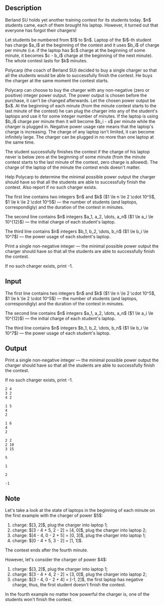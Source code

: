 ## Description

<div><p>Berland SU holds yet another training contest for its students today. $n$ students came, each of them brought his laptop. However, it turned out that everyone has forgot their chargers!</p><p>Let students be numbered from $1$ to $n$. Laptop of the $i$-th student has charge $a_i$ at the beginning of the contest and it uses $b_i$ of charge per minute (i.e. if the laptop has $c$ charge at the beginning of some minute, it becomes $c - b_i$ charge at the beginning of the next minute). The whole contest lasts for $k$ minutes.</p><p>Polycarp (the coach of Berland SU) decided to buy a <span class="tex-font-style-bf">single</span> charger so that all the students would be able to successfully finish the contest. He buys the charger at the same moment the contest starts.</p><p>Polycarp can choose to buy the charger with any non-negative (zero or positive) integer power output. The power output is chosen before the purchase, it can't be changed afterwards. Let the chosen power output be $x$. <span class="tex-font-style-bf">At the beginning of each minute</span> (from the minute contest starts to the last minute of the contest) he can plug the charger into any of the student's laptops and use it for some <span class="tex-font-style-bf">integer</span> number of minutes. If the laptop is using $b_i$ charge per minute then it will become $b_i - x$ per minute while the charger is plugged in. Negative power usage rate means that the laptop's charge is increasing. The charge of any laptop isn't limited, it can become infinitely large. The charger can be plugged in no more than one laptop at the same time.</p><p>The student successfully finishes the contest if the charge of his laptop never is below zero at the beginning of some minute (from the minute contest starts to the last minute of the contest, zero charge is allowed). The charge of the laptop of the minute the contest ends doesn't matter.</p><p>Help Polycarp to determine the minimal possible power output the charger should have so that all the students are able to successfully finish the contest. Also report if no such charger exists.</p></div><div class="input-specification"><p>The first line contains two integers $n$ and $k$ ($1 \le n \le 2 \cdot 10^5$, $1 \le k \le 2 \cdot 10^5$) — the number of students (and laptops, correspondigly) and the duration of the contest in minutes.</p><p>The second line contains $n$ integers $a_1, a_2, \dots, a_n$ ($1 \le a_i \le 10^{12}$) — the initial charge of each student's laptop.</p><p>The third line contains $n$ integers $b_1, b_2, \dots, b_n$ ($1 \le b_i \le 10^7$) — the power usage of each student's laptop.</p></div><div class="output-specification"><p>Print a single non-negative integer — the minimal possible power output the charger should have so that all the students are able to successfully finish the contest.</p><p>If no such charger exists, print <span class="tex-font-style-tt">-1</span>.</p></div>

## Input

<p>The first line contains two integers $n$ and $k$ ($1 \le n \le 2 \cdot 10^5$, $1 \le k \le 2 \cdot 10^5$) — the number of students (and laptops, correspondigly) and the duration of the contest in minutes.</p><p>The second line contains $n$ integers $a_1, a_2, \dots, a_n$ ($1 \le a_i \le 10^{12}$) — the initial charge of each student's laptop.</p><p>The third line contains $n$ integers $b_1, b_2, \dots, b_n$ ($1 \le b_i \le 10^7$) — the power usage of each student's laptop.</p>

## Output

<p>Print a single non-negative integer — the minimal possible power output the charger should have so that all the students are able to successfully finish the contest.</p><p>If no such charger exists, print <span class="tex-font-style-tt">-1</span>.</p>





```input1
2 4
3 2
4 2
```




```input2
1 5
4
2
```




```input3
1 6
4
2
```




```input4
2 2
2 10
3 15
```




```output1
5
```




```output2
1
```




```output3
2
```




```output4
-1
```



## Note

<p>Let's take a look at the state of laptops in the beginning of each minute on the first example with the charger of power $5$:</p><ol> <li> charge: $[3, 2]$, plug the charger into laptop 1; </li><li> charge: $[3 - 4 + 5, 2 - 2] = [4, 0]$, plug the charger into laptop 2; </li><li> charge: $[4 - 4, 0 - 2 + 5] = [0, 3]$, plug the charger into laptop 1; </li><li> charge: $[0 - 4 + 5, 3 - 2] = [1, 1]$. </li></ol><p>The contest ends after the fourth minute.</p><p>However, let's consider the charger of power $4$:</p><ol> <li> charge: $[3, 2]$, plug the charger into laptop 1; </li><li> charge: $[3 - 4 + 4, 2 - 2] = [3, 0]$, plug the charger into laptop 2; </li><li> charge: $[3 - 4, 0 - 2 + 4] = [-1, 2]$, the first laptop has negative charge, thus, the first student doesn't finish the contest. </li></ol><p>In the fourth example no matter how powerful the charger is, one of the students won't finish the contest.</p>
